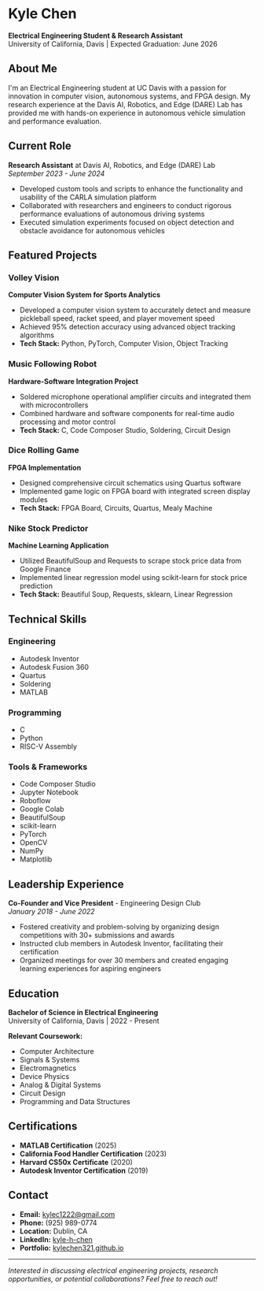 # Kyle Chen

**Electrical Engineering Student & Research Assistant**  
University of California, Davis | Expected Graduation: June 2026

## About Me

I'm an Electrical Engineering student at UC Davis with a passion for innovation in computer vision, autonomous systems, and FPGA design. My research experience at the Davis AI, Robotics, and Edge (DARE) Lab has provided me with hands-on experience in autonomous vehicle simulation and performance evaluation.

## Current Role

**Research Assistant** at Davis AI, Robotics, and Edge (DARE) Lab  
*September 2023 - June 2024*

- Developed custom tools and scripts to enhance the functionality and usability of the CARLA simulation platform
- Collaborated with researchers and engineers to conduct rigorous performance evaluations of autonomous driving systems
- Executed simulation experiments focused on object detection and obstacle avoidance for autonomous vehicles

## Featured Projects

### Volley Vision
**Computer Vision System for Sports Analytics**
- Developed a computer vision system to accurately detect and measure pickleball speed, racket speed, and player movement speed
- Achieved 95% detection accuracy using advanced object tracking algorithms
- **Tech Stack:** Python, PyTorch, Computer Vision, Object Tracking

### Music Following Robot
**Hardware-Software Integration Project**
- Soldered microphone operational amplifier circuits and integrated them with microcontrollers
- Combined hardware and software components for real-time audio processing and motor control
- **Tech Stack:** C, Code Composer Studio, Soldering, Circuit Design

### Dice Rolling Game
**FPGA Implementation**
- Designed comprehensive circuit schematics using Quartus software
- Implemented game logic on FPGA board with integrated screen display modules
- **Tech Stack:** FPGA Board, Circuits, Quartus, Mealy Machine

### Nike Stock Predictor
**Machine Learning Application**
- Utilized BeautifulSoup and Requests to scrape stock price data from Google Finance
- Implemented linear regression model using scikit-learn for stock price prediction
- **Tech Stack:** Beautiful Soup, Requests, sklearn, Linear Regression

## Technical Skills

### Engineering
- Autodesk Inventor
- Autodesk Fusion 360
- Quartus
- Soldering
- MATLAB

### Programming
- C
- Python
- RISC-V Assembly

### Tools & Frameworks
- Code Composer Studio
- Jupyter Notebook
- Roboflow
- Google Colab
- BeautifulSoup
- scikit-learn
- PyTorch
- OpenCV
- NumPy
- Matplotlib

## Leadership Experience

**Co-Founder and Vice President** - Engineering Design Club  
*January 2018 - June 2022*

- Fostered creativity and problem-solving by organizing design competitions with 30+ submissions and awards
- Instructed club members in Autodesk Inventor, facilitating their certification
- Organized meetings for over 30 members and created engaging learning experiences for aspiring engineers

## Education

**Bachelor of Science in Electrical Engineering**  
University of California, Davis | 2022 - Present

**Relevant Coursework:**
- Computer Architecture
- Signals & Systems
- Electromagnetics
- Device Physics
- Analog & Digital Systems
- Circuit Design
- Programming and Data Structures

## Certifications

- **MATLAB Certification** (2025)
- **California Food Handler Certification** (2023)
- **Harvard CS50x Certificate** (2020)
- **Autodesk Inventor Certification** (2019)

## Contact

- **Email:** kylec1222@gmail.com
- **Phone:** (925) 989-0774
- **Location:** Dublin, CA
- **LinkedIn:** [kyle-h-chen](https://www.linkedin.com/in/kyle-h-chen/)
- **Portfolio:** [kylechen321.github.io](https://kylechen321.github.io/)

---

*Interested in discussing electrical engineering projects, research opportunities, or potential collaborations? Feel free to reach out!*
